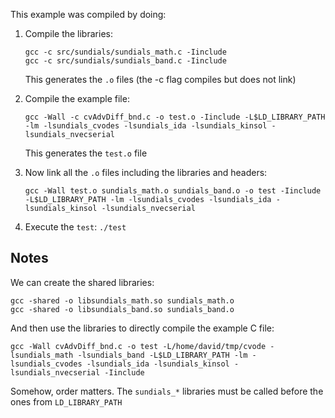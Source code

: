 This example was compiled by doing:

1. Compile the libraries:

   ```
   gcc -c src/sundials/sundials_math.c -Iinclude 
   gcc -c src/sundials/sundials_band.c -Iinclude 
   ```

   This generates the `.o` files (the -c flag compiles but does not link)

2. Compile the example file:

   ```
   gcc -Wall -c cvAdvDiff_bnd.c -o test.o -Iinclude -L$LD_LIBRARY_PATH -lm -lsundials_cvodes -lsundials_ida -lsundials_kinsol -lsundials_nvecserial
   ```

   This generates the `test.o` file

3. Now link all the `.o` files including the libraries and headers:

   ```
   gcc -Wall test.o sundials_math.o sundials_band.o -o test -Iinclude -L$LD_LIBRARY_PATH -lm -lsundials_cvodes -lsundials_ida -lsundials_kinsol -lsundials_nvecserial
   ```

4. Execute the `test`: `./test` 


## Notes


We can create the shared libraries:

```
gcc -shared -o libsundials_math.so sundials_math.o
gcc -shared -o libsundials_band.so sundials_band.o
```

And then use the libraries to directly compile the example C file:

```
gcc -Wall cvAdvDiff_bnd.c -o test -L/home/david/tmp/cvode -lsundials_math -lsundials_band -L$LD_LIBRARY_PATH -lm -lsundials_cvodes -lsundials_ida -lsundials_kinsol -lsundials_nvecserial -Iinclude
```

Somehow, order matters. The `sundials_*` libraries must be called before the
ones from `LD_LIBRARY_PATH`
